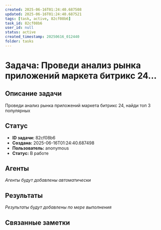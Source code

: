 ```yaml
---
created: 2025-06-16T01:24:40.687508
updated: 2025-06-16T01:24:40.687521
tags: [task, active, 82cf08b6]
task_id: 82cf08b6
user_id: null
status: active
created_timestamp: 20250616_012440
folder: tasks
---
```


# Задача: Проведи анализ рынка приложений маркета битрикс 24...

## Описание задачи

Проведи анализ рынка приложений маркета битрикс 24, найди топ 3 популярных

## Статус
- **ID задачи:** 82cf08b6
- **Создана:** 2025-06-16T01:24:40.687498
- **Пользователь:** anonymous
- **Статус:** В работе

## Агенты
*Агенты будут добавлены автоматически*

## Результаты
*Результаты будут добавлены по мере выполнения*

## Связанные заметки
